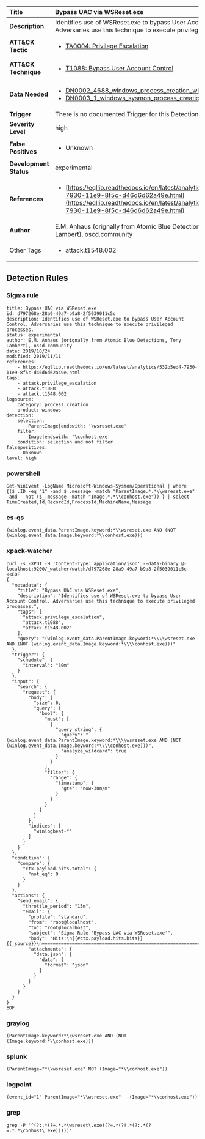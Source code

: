 | Title                    | Bypass UAC via WSReset.exe       |
|:-------------------------|:------------------|
| **Description**          | Identifies use of WSReset.exe to bypass User Account Control. Adversaries use this technique to execute privileged processes. |
| **ATT&amp;CK Tactic**    |  <ul><li>[TA0004: Privilege Escalation](https://attack.mitre.org/tactics/TA0004)</li></ul>  |
| **ATT&amp;CK Technique** | <ul><li>[T1088: Bypass User Account Control](https://attack.mitre.org/techniques/T1088)</li></ul>  |
| **Data Needed**          | <ul><li>[DN0002_4688_windows_process_creation_with_commandline](../Data_Needed/DN0002_4688_windows_process_creation_with_commandline.md)</li><li>[DN0003_1_windows_sysmon_process_creation](../Data_Needed/DN0003_1_windows_sysmon_process_creation.md)</li></ul>  |
| **Trigger**              |  There is no documented Trigger for this Detection Rule yet  |
| **Severity Level**       | high |
| **False Positives**      | <ul><li>Unknown</li></ul>  |
| **Development Status**   | experimental |
| **References**           | <ul><li>[https://eqllib.readthedocs.io/en/latest/analytics/532b5ed4-7930-11e9-8f5c-d46d6d62a49e.html](https://eqllib.readthedocs.io/en/latest/analytics/532b5ed4-7930-11e9-8f5c-d46d6d62a49e.html)</li></ul>  |
| **Author**               | E.M. Anhaus (orignally from Atomic Blue Detections, Tony Lambert), oscd.community |
| Other Tags           | <ul><li>attack.t1548.002</li></ul> | 

## Detection Rules

### Sigma rule

```
title: Bypass UAC via WSReset.exe
id: d797268e-28a9-49a7-b9a8-2f5039011c5c
description: Identifies use of WSReset.exe to bypass User Account Control. Adversaries use this technique to execute privileged processes.
status: experimental
author: E.M. Anhaus (orignally from Atomic Blue Detections, Tony Lambert), oscd.community
date: 2019/10/24
modified: 2019/11/11
references:
    - https://eqllib.readthedocs.io/en/latest/analytics/532b5ed4-7930-11e9-8f5c-d46d6d62a49e.html
tags:
    - attack.privilege_escalation
    - attack.t1088
    - attack.t1548.002
logsource:
    category: process_creation
    product: windows
detection:
    selection:
        ParentImage|endswith: '\wsreset.exe'
    filter:
        Image|endswith: '\conhost.exe'
    condition: selection and not filter
falsepositives:
    - Unknown
level: high

```





### powershell
    
```
Get-WinEvent -LogName Microsoft-Windows-Sysmon/Operational | where {($_.ID -eq "1" -and $_.message -match "ParentImage.*.*\\wsreset.exe" -and  -not ($_.message -match "Image.*.*\\conhost.exe")) } | select TimeCreated,Id,RecordId,ProcessId,MachineName,Message
```


### es-qs
    
```
(winlog.event_data.ParentImage.keyword:*\\wsreset.exe AND (NOT (winlog.event_data.Image.keyword:*\\conhost.exe)))
```


### xpack-watcher
    
```
curl -s -XPUT -H 'Content-Type: application/json' --data-binary @- localhost:9200/_watcher/watch/d797268e-28a9-49a7-b9a8-2f5039011c5c <<EOF
{
  "metadata": {
    "title": "Bypass UAC via WSReset.exe",
    "description": "Identifies use of WSReset.exe to bypass User Account Control. Adversaries use this technique to execute privileged processes.",
    "tags": [
      "attack.privilege_escalation",
      "attack.t1088",
      "attack.t1548.002"
    ],
    "query": "(winlog.event_data.ParentImage.keyword:*\\\\wsreset.exe AND (NOT (winlog.event_data.Image.keyword:*\\\\conhost.exe)))"
  },
  "trigger": {
    "schedule": {
      "interval": "30m"
    }
  },
  "input": {
    "search": {
      "request": {
        "body": {
          "size": 0,
          "query": {
            "bool": {
              "must": [
                {
                  "query_string": {
                    "query": "(winlog.event_data.ParentImage.keyword:*\\\\wsreset.exe AND (NOT (winlog.event_data.Image.keyword:*\\\\conhost.exe)))",
                    "analyze_wildcard": true
                  }
                }
              ],
              "filter": {
                "range": {
                  "timestamp": {
                    "gte": "now-30m/m"
                  }
                }
              }
            }
          }
        },
        "indices": [
          "winlogbeat-*"
        ]
      }
    }
  },
  "condition": {
    "compare": {
      "ctx.payload.hits.total": {
        "not_eq": 0
      }
    }
  },
  "actions": {
    "send_email": {
      "throttle_period": "15m",
      "email": {
        "profile": "standard",
        "from": "root@localhost",
        "to": "root@localhost",
        "subject": "Sigma Rule 'Bypass UAC via WSReset.exe'",
        "body": "Hits:\n{{#ctx.payload.hits.hits}}{{_source}}\n================================================================================\n{{/ctx.payload.hits.hits}}",
        "attachments": {
          "data.json": {
            "data": {
              "format": "json"
            }
          }
        }
      }
    }
  }
}
EOF

```


### graylog
    
```
(ParentImage.keyword:*\\wsreset.exe AND (NOT (Image.keyword:*\\conhost.exe)))
```


### splunk
    
```
(ParentImage="*\\wsreset.exe" NOT (Image="*\\conhost.exe"))
```


### logpoint
    
```
(event_id="1" ParentImage="*\\wsreset.exe"  -(Image="*\\conhost.exe"))
```


### grep
    
```
grep -P '^(?:.*(?=.*.*\wsreset\.exe)(?=.*(?!.*(?:.*(?=.*.*\conhost\.exe)))))'
```



